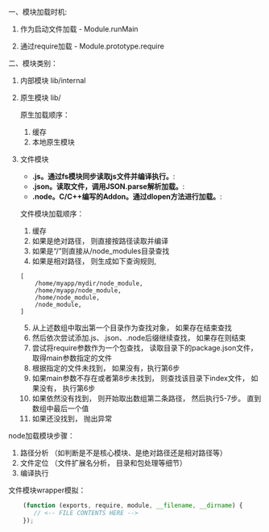一、模块加载时机:

1. 作为启动文件加载 - Module.runMain

2. 通过require加载 - Module.prototype.require

二、模块类别：

1. 内部模块  lib/internal

2. 原生模块  lib/

   原生加载顺序：

    1) 缓存
    2) 本地原生模块

3. 文件模块

    * **.js。通过fs模块同步读取js文件并编译执行。**:
    * **.json。读取文件，调用JSON.parse解析加载。**:
    * **.node。C/C++编写的Addon。通过dlopen方法进行加载。**:

    文件模块加载顺序：

    1) 缓存
    2) 如果是绝对路径， 则直接按路径读取并编译
    3) 如果是“/”则直接从/node_modules目录查找
    4) 如果是相对路径， 则生成如下查询规则,
    ```
    [
        /home/myapp/mydir/node_module,
        /home/myapp/node_module,
        /home/node_module,
        /node_module,
    ]
    ```
    5) 从上述数组中取出第一个目录作为查找对象， 如果存在结束查找
    6) 然后依次尝试添加.js、.json、.node后缀继续查找， 如果存在则结束
    7) 尝试将require参数作为一个包查找， 读取目录下的package.json文件， 取得main参数指定的文件
    8) 根据指定的文件未找到， 如果没有，执行第6步
    9) 如果main参数不存在或者第8步未找到， 则查找该目录下index文件， 如果没有， 执行第6步
   10) 如果依然没有找到， 则开始取出数组第二条路径， 然后执行5-7步。 直到数组中最后一个值
   11) 如果还没找到， 抛出异常


node加载模块步骤：

   1) 路径分析 （如判断是不是核心模块、是绝对路径还是相对路径等）
   2) 文件定位 （文件扩展名分析， 目录和包处理等细节）
   3) 编译执行


文件模块wrapper模拟：
``` javascript
    (function (exports, require, module, __filename, __dirname) {
       // <-- FILE CONTENTS HERE -->
    });
```
